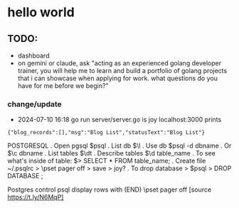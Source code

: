 # hello world

## TODO:

- dashboard
- on gemini or claude, ask "acting as an experienced golang developer trainer, you will help me to learn and build a portfolio of golang projects that i can showcase when applying for work. what questions do you have for me before we begin?"

### change/update

- 2024-07-10 16:18 go run server/server.go is joy
localhost:3000 prints
```
{"blog_records":[],"msg":"Blog List","statusText":"Blog List"}
```

POSTGRESQL
    . Open pgsql $psql
    . List db $\l
    . Use db $psql -d dbname
        . Or $\c dbname
    . List tables $\dt
    . Describe tables $\d table_name
    . To see what's inside of table: $> SELECT * FROM table_name;
    . Create file ~/.psqlrc > \pset pager off > save > joy?
    . To drop database > $psql > DROP DATABASE <dbname>;

Postgres control psql display rows with (END)
    \pset pager off [source https://t.ly/N6MqP]
